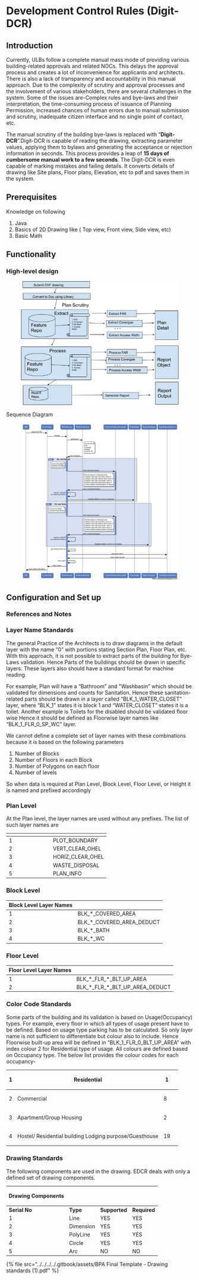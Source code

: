 # Development Control Rules (Digit-DCR)

## Introduction <a href="#developmentcontrolrules-digit-dcr-introduction" id="developmentcontrolrules-digit-dcr-introduction"></a>

Currently, ULBs follow a complete manual mass mode of providing various building-related approvals and related NOCs. This delays the approval process and creates a lot of inconvenience for applicants and architects. There is also a lack of transparency and accountability in this manual approach. Due to the complexity of scrutiny and approval processes and the involvement of various stakeholders, there are several challenges in the system. Some of the issues are-Complex rules and bye-laws and their interpretation, the time-consuming process of issuance of Planning Permission, increased chances of human errors due to manual submission and scrutiny, inadequate citizen interface and no single point of contact, etc.

The manual scrutiny of the building bye-laws is replaced with “**Digit-DCR**”.Digit-DCR is capable of reading the drawing, extracting parameter values, applying them to bylaws and generating the acceptance or rejection information in seconds. This process provides a leap of  **15 days of cumbersome manual work to a few seconds**. The Digit-DCR is even capable of marking mistakes and failing details. It converts details of drawing like Site plans, Floor plans, Elevation, etc to pdf and saves them in the system.

## Prerequisites  <a href="#developmentcontrolrules-digit-dcr-prerequisites" id="developmentcontrolrules-digit-dcr-prerequisites"></a>

Knowledge on following&#x20;

1. Java
2. Basics of 2D Drawing like ( Top view, Front view, Side view, etc)
3. Basic Math

## Functionality <a href="#developmentcontrolrules-digit-dcr-functionality" id="developmentcontrolrules-digit-dcr-functionality"></a>

### High-level design <a href="#developmentcontrolrules-digit-dcr-high-leveldesign" id="developmentcontrolrules-digit-dcr-high-leveldesign"></a>

<figure><img src="../../../../.gitbook/assets/image (209).png" alt=""><figcaption></figcaption></figure>

Sequence Diagram

<figure><img src="../../../../.gitbook/assets/image (92).png" alt=""><figcaption></figcaption></figure>

## Configuration and Set up

### References and Notes <a href="#developmentcontrolrules-digit-dcr-referencesandnotes" id="developmentcontrolrules-digit-dcr-referencesandnotes"></a>

### **Layer Name Standards**  <a href="#developmentcontrolrules-digit-dcr-layernamestandards" id="developmentcontrolrules-digit-dcr-layernamestandards"></a>

The general Practice of the Architects is to draw diagrams in the default layer with the name “0” with portions stating Section Plan, Floor Plan, etc. With this approach, it is not possible to extract parts of the building for Bye-Laws validation. Hence Parts of the buildings should be drawn in specific layers. These layers also should have a standard format for machine reading.

For example, Plan will have a “Bathroom” and "Washbasin” which should be validated for dimensions and counts for Sanitation. Hence these sanitation-related parts should be drawn in a layer called “BLK\_1\_WATER\_CLOSET” layer, where “BLK\_1” states it is block 1 and “WATER\_CLOSET” states it is a toilet. Another example is Toilets for the disabled should be validated floor wise Hence it should be defined as Floorwise layer names like “BLK\_1\_FLR\_0\_SP\_WC” layer.

We cannot define a complete set of layer names with these combinations because it is based on the following parameters

1. Number of Blocks
2. Number of Floors in each Block
3. Number of Polygons on each floor&#x20;
4. Number of levels

So when data is required at Plan Level, Block Level, Floor Level, or Height it is named and prefixed accordingly

### Plan Level <a href="#developmentcontrolrules-digit-dcr-planlevel" id="developmentcontrolrules-digit-dcr-planlevel"></a>

At the Plan level, the layer names are used without any prefixes. The list of  such layer names are&#x20;

<table data-header-hidden><thead><tr><th width="105"></th><th></th></tr></thead><tbody><tr><td>1</td><td>PLOT_BOUNDARY</td></tr><tr><td>2</td><td>VERT_CLEAR_OHEL</td></tr><tr><td>3</td><td>HORIZ_CLEAR_OHEL</td></tr><tr><td>4</td><td>WASTE_DISPOSAL</td></tr><tr><td>5</td><td>PLAN_INFO</td></tr></tbody></table>

### Block Level

| Block Level Layer Names |                                |
| ----------------------- | ------------------------------ |
| 1                       | BLK\_\*\_COVERED\_AREA         |
| 2                       | BLK\_\*\_COVERED\_AREA\_DEDUCT |
| 3                       | BLK\_\*\_BATH                  |
| 4                       | BLK\_\*\_WC                    |

### Floor Level <a href="#developmentcontrolrules-digit-dcr-floorlevel" id="developmentcontrolrules-digit-dcr-floorlevel"></a>

| Floor Level Layer Names |                                         |
| ----------------------- | --------------------------------------- |
| 1                       | BLK\_\*\_FLR\_\*\_BLT\_UP\_AREA         |
| 2                       | BLK\_\*\_FLR\_\*\_BLT\_UP\_AREA\_DEDUCT |

### **Color Code Standards** <a href="#developmentcontrolrules-digit-dcr-colorcodestandards" id="developmentcontrolrules-digit-dcr-colorcodestandards"></a>

Some parts of the building and its validation is based on Usage(Occupancy) types. For example, every floor in which all types of usage present have to be defined. Based on usage type parking has to be calculated. So only layer name is not sufficient to differentiate but colour also to include. Hence Floorwise built-up area will be defined in “BLK\_1\_FLR\_0\_BLT\_UP\_AREA” with index colour 2 for Residential type of usage. All colours are defined based on Occupancy type. The below list provides the colour codes for each occupancy-&#x20;

| 1 | Residential                                             | 1  | <p><br></p> |
| - | ------------------------------------------------------- | -- | ----------- |
| 2 | Commercial                                              | 8  | <p><br></p> |
| 3 | Apartment/Group Housing                                 | 2  | <p><br></p> |
| 4 | Hostel/ Residential building Lodging purpose/Guesthouse | 19 | <p><br></p> |

### **Drawing Standards**

The following components are used in the drawing. EDCR deals with only a defined set of drawing components.&#x20;

| Drawing Components | <p><br></p> | <p><br></p>   | <p><br></p>  |
| ------------------ | ----------- | ------------- | ------------ |
| **Serial No**      | **Type**    | **Supported** | **Required** |
| 1                  | Line        | YES           | YES          |
| 2                  | Dimension   | YES           | YES          |
| 3                  | PolyLine    | YES           | YES          |
| 4                  | Circle      | YES           | YES          |
| 5                  | Arc         | NO            | NO           |

{% file src="../../../../.gitbook/assets/BPA Final Template - Drawing standards (1).pdf" %}

